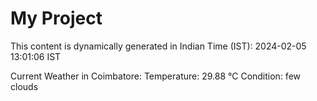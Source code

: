 # My Project

This content is dynamically generated in Indian Time (IST): 2024-02-05 13:01:06 IST


Current Weather in Coimbatore:
Temperature: 29.88 °C
Condition: few clouds
